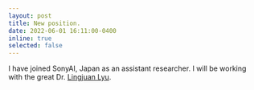 ```yaml
---
layout: post
title: New position.
date: 2022-06-01 16:11:00-0400
inline: true
selected: false
---
```


I have joined SonyAI, Japan as an assistant researcher. I will be working with the great Dr. [Lingjuan Lyu](https://sites.google.com/view/lingjuan-lyu/home).
